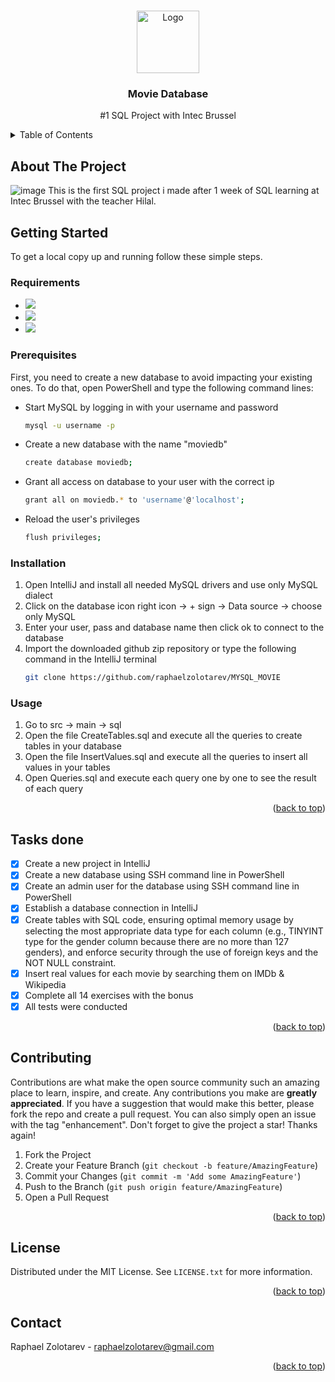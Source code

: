 <a name="readme-top"></a>

<!-- PROJECT LOGO -->
<br />
<div align="center">
  <img src="https://upload.wikimedia.org/wikipedia/commons/8/87/Sql_data_base_with_logo.png?20210130181641" alt="Logo" width="100" >
  <h3 align="center">Movie Database</h3>
  <p align="center">
    #1 SQL Project with Intec Brussel   
  </p>
</div>

<!-- TABLE OF CONTENTS -->
<details>
  <summary>Table of Contents</summary>
  <ol>
    <li>
      <a href="#about-the-project">About The Project</a>
    </li>
    <li>
      <a href="#getting-started">Getting Started</a>
      <ul>
        <li><a href="#requirements">Requirements</a></li>
        <li><a href="#prerequisites">Prerequisites</a></li>
        <li><a href="#installation">Installation</a></li>
        <li><a href="#usage">Usage</a></li>
      </ul>
    </li>
    <li><a href="#tasks-done">Tasks done</a></li>
    <li><a href="#contributing">Contributing</a></li>
    <li><a href="#license">License</a></li>
    <li><a href="#contact">Contact</a></li>
  </ol>
</details>

<!-- ABOUT THE PROJECT -->
## About The Project
![image](https://github.com/raphaelzolotarev/MYSQL_MOVIE/assets/145349823/06020ca3-d959-4a4b-8a46-da4f772c6ad5)
This is the first SQL project i made after 1 week of SQL learning at Intec Brussel with the teacher Hilal.

<!-- GETTING STARTED -->
## Getting Started
To get a local copy up and running follow these simple steps.

### Requirements
* <a target="blank" href="https://dev.mysql.com/downloads/"> <img src="https://img.shields.io/badge/MySQL_Version_8.0_or_higher-005C84?style=for-the-badge&logo=mysql&logoColor=white" /> </a>
* <a target="blank" href="https://www.jetbrains.com/idea/download"> <img src="https://img.shields.io/badge/IntelliJ_IDEA_Ultimate_Edition-000000.svg?style=for-the-badge&logo=intellij-idea&logoColor=white" /> </a>
* <a target="blank" href="https://learn.microsoft.com/en-us/powershell/scripting/install/installing-powershell?view=powershell-7.4"> <img src="https://img.shields.io/badge/powershell-5391FE?style=for-the-badge&logo=powershell&logoColor=white" /> </a>


### Prerequisites
First, you need to create a new database to avoid impacting your existing ones. To do that, open PowerShell and type the following command lines:
* Start MySQL by logging in with your username and password
  ```sh
  mysql -u username -p
  ```
* Create a new database with the name "moviedb"
  ```sh
  create database moviedb;
  ```
* Grant all access on database to your user with the correct ip
  ```sh
  grant all on moviedb.* to 'username'@'localhost';
  ```
* Reload the user's privileges 
  ```sh
  flush privileges;
  ```
### Installation
1. Open IntelliJ and install all needed MySQL drivers and use only MySQL dialect
2. Click on the database icon right icon -> + sign -> Data source -> choose only MySQL
3. Enter your user, pass and database name then click ok to connect to the database
4. Import the downloaded github zip repository or type the following command in the IntelliJ terminal 
   ```sh
   git clone https://github.com/raphaelzolotarev/MYSQL_MOVIE
   ```
### Usage
1. Go to src -> main -> sql
2. Open the file CreateTables.sql and execute all the queries to create tables in your database
3. Open the file InsertValues.sql and execute all the queries to insert all values in your tables
4. Open Queries.sql and execute each query one by one to see the result of each query
<p align="right">(<a href="#readme-top">back to top</a>)</p>

<!-- TASKS -->
## Tasks done
- [x] Create a new project in IntelliJ
- [x] Create a new database using SSH command line in PowerShell
- [x] Create an admin user for the database using SSH command line in PowerShell
- [x] Establish a database connection in IntelliJ 
- [x] Create tables with SQL code, ensuring optimal memory usage by selecting the most appropriate data type for each column (e.g., TINYINT type for the gender column because there are no more than 127 genders), and enforce security through the use of foreign keys and the NOT NULL constraint.
- [x] Insert real values for each movie by searching them on IMDb & Wikipedia
- [x] Complete all 14 exercises with the bonus
- [x] All tests were conducted
<p align="right">(<a href="#readme-top">back to top</a>)</p>

<!-- CONTRIBUTING -->
## Contributing
Contributions are what make the open source community such an amazing place to learn, inspire, and create. Any contributions you make are **greatly appreciated**.
If you have a suggestion that would make this better, please fork the repo and create a pull request. You can also simply open an issue with the tag "enhancement".
Don't forget to give the project a star! Thanks again!
1. Fork the Project
2. Create your Feature Branch (`git checkout -b feature/AmazingFeature`)
3. Commit your Changes (`git commit -m 'Add some AmazingFeature'`)
4. Push to the Branch (`git push origin feature/AmazingFeature`)
5. Open a Pull Request
<p align="right">(<a href="#readme-top">back to top</a>)</p>

<!-- LICENSE -->
## License
Distributed under the MIT License. See `LICENSE.txt` for more information.
<p align="right">(<a href="#readme-top">back to top</a>)</p>

<!-- CONTACT -->
## Contact
Raphael Zolotarev - raphaelzolotarev@gmail.com
<p align="right">(<a href="#readme-top">back to top</a>)</p>
